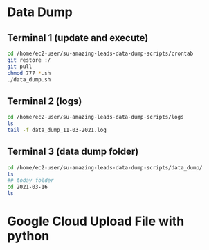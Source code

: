 # Data Dump
## Terminal 1 (update and execute)
```sh
cd /home/ec2-user/su-amazing-leads-data-dump-scripts/crontab
git restore :/
git pull
chmod 777 *.sh
./data_dump.sh
```

## Terminal 2 (logs)
```sh
cd /home/ec2-user/su-amazing-leads-data-dump-scripts/logs
ls
tail -f data_dump_11-03-2021.log 
```

## Terminal 3 (data dump folder)
```sh
cd /home/ec2-user/su-amazing-leads-data-dump-scripts/data_dump/
ls
## today folder
cd 2021-03-16
ls

```

# Google Cloud Upload File with python

